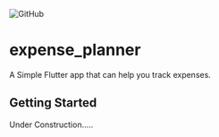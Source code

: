 ![GitHub](https://img.shields.io/github/license/itzVort3x1/expense-planner?style=plastic)

# expense_planner

A Simple Flutter app that can help you track expenses.

## Getting Started
Under Construction.....
